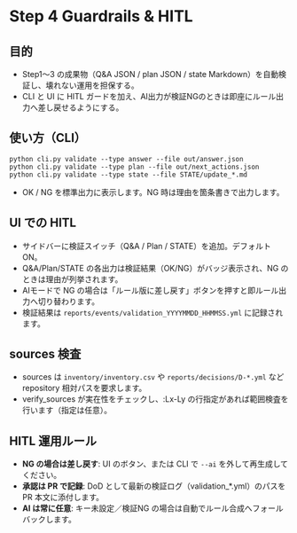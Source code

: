 # Step 4 Guardrails & HITL

## 目的
- Step1〜3 の成果物（Q&A JSON / plan JSON / state Markdown）を自動検証し、壊れない運用を担保する。
- CLI と UI に HITL ガードを加え、AI出力が検証NGのときは即座にルール出力へ差し戻せるようにする。

## 使い方（CLI）
    python cli.py validate --type answer --file out/answer.json
    python cli.py validate --type plan --file out/next_actions.json
    python cli.py validate --type state --file STATE/update_*.md

- OK / NG を標準出力に表示します。NG 時は理由を箇条書きで出力します。

## UI での HITL
- サイドバーに検証スイッチ（Q&A / Plan / STATE）を追加。デフォルト ON。
- Q&A/Plan/STATE の各出力は検証結果（OK/NG）がバッジ表示され、NG のときは理由が列挙されます。
- AIモードで NG の場合は「ルール版に差し戻す」ボタンを押すと即ルール出力へ切り替わります。
- 検証結果は `reports/events/validation_YYYYMMDD_HHMMSS.yml` に記録されます。

## sources 検査
- sources は `inventory/inventory.csv` や `reports/decisions/D-*.yml` など repository 相対パスを要求します。
- verify_sources が実在性をチェックし、:Lx-Ly の行指定があれば範囲検査を行います（指定は任意）。

## HITL 運用ルール
- **NG の場合は差し戻す**: UI のボタン、または CLI で `--ai` を外して再生成してください。
- **承認は PR で記録**: DoD として最新の検証ログ（validation_*.yml）のパスを PR 本文に添付します。
- **AI は常に任意**: キー未設定／検証NG の場合は自動でルール合成へフォールバックします。
